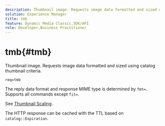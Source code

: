 ```yaml
---
description: Thumbnail image. Requests image data formatted and sized using catalog thumbnail criteria.
solution: Experience Manager
title: tmb
feature: Dynamic Media Classic,SDK/API
role: Developer,Business Practitioner
---
```


# tmb{#tmb}

Thumbnail image. Requests image data formatted and sized using catalog thumbnail criteria.

 `req=tmb`

The reply data format and response MIME type is determined by `fmt=`. Supports all commands except `fit=`.

See [Thumbnail Scaling](../../../../../../is-api/http-ref/image-serving-api-ref/c-http-protocol-reference/c-notes-on-server-behavior/r-thumbnail-scaling.md#reference-0f71817f721d4913b34816758d69b07f).

The HTTP response can be cached with the TTL based on `catalog::Expiration`. 
